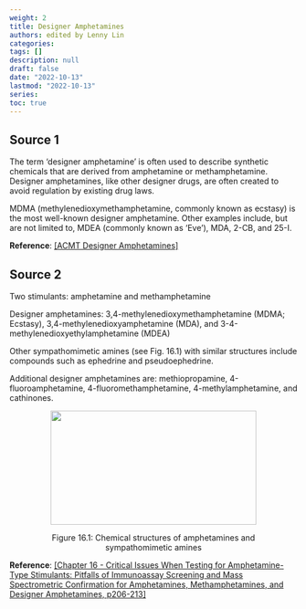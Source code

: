```yaml
---
weight: 2
title: Designer Amphetamines
authors: edited by Lenny Lin
categories: 
tags: []
description: null
draft: false
date: "2022-10-13"
lastmod: "2022-10-13"
series: 
toc: true
---
```


<!--more-->

## Source 1
The term ‘designer amphetamine’ is often used to describe synthetic chemicals that are derived from amphetamine or methamphetamine. Designer amphetamines, like other designer drugs, are often created to avoid regulation by existing drug laws.  

MDMA (methylenedioxymethamphetamine, commonly known as ecstasy) is the most well-known designer amphetamine.  Other examples include, but are not limited to, MDEA (commonly known as ‘Eve’), MDA, 2-CB, and 25-I.  

**Reference**: <a href = "https://www.acmt.net/Designer_Amphetamines.html" target="_blank" rel="noopener noreferrer">[ACMT Designer Amphetamines]</a>

## Source 2
Two stimulants: amphetamine and methamphetamine  

Designer amphetamines: 3,4-methylenedioxymethamphetamine (MDMA; Ecstasy), 3,4-methylenedioxyamphetamine (MDA), and 3-4-methylenedioxyethylamphetamine (MDEA)

Other sympathomimetic amines (see Fig. 16.1) with similar structures include compounds such as ephedrine and pseudoephedrine.   

Additional designer amphetamines are: methiopropamine, 4-fluoroamphetamine, 4-fluoromethamphetamine, 4-methylamphetamine, and cathinones.

<center><img width ="360" height= "200" src = "/docs/images/Screenshot 2022-10-12 162837.png" /></center>
<figure><center>Figure 16.1: Chemical structures of amphetamines and sympathomimetic amines</center></figure>

**Reference**: <a href = "https://www.sciencedirect.com/book/9780128156070/critical-issues-in-alcohol-and-drugs-of-abuse-testing" target="_blank" rel="noopener noreferrer">[Chapter 16 - Critical Issues When Testing for Amphetamine-Type Stimulants: Pitfalls of Immunoassay Screening and Mass Spectrometric Confirmation for Amphetamines, Methamphetamines, and Designer Amphetamines, p206-213]</a>
